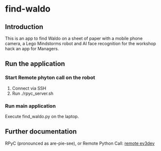 # find-waldo

## Introduction

This is an app to find Waldo on a sheet of paper with a mobile phone camera, a Lego Mindstorms robot and AI face recognition for the workshop hack an app for Managers. 

## Run the application

### Start Remote phyton call on the robot
1. Connect via SSH
2. Run ./rpyc_server.sh

### Run main application
Execute find_waldo.py on the laptop.

## Further documentation
RPyC (pronounced as are-pie-see), or Remote Python Call:
[remote ev3dev](https://ev3dev-lang.readthedocs.io/projects/python-ev3dev/en/stable/rpyc.html)
